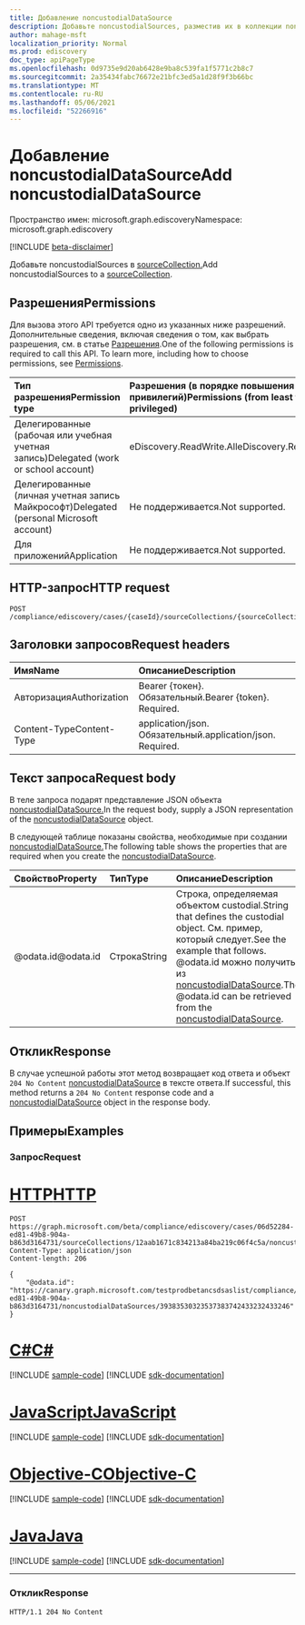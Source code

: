 ```yaml
---
title: Добавление noncustodialDataSource
description: Добавьте noncustodialSources, разместив их в коллекции noncustodialSources.
author: mahage-msft
localization_priority: Normal
ms.prod: ediscovery
doc_type: apiPageType
ms.openlocfilehash: 0d9735e9d20ab6428e9ba8c539fa1f5771c2b8c7
ms.sourcegitcommit: 2a35434fabc76672e21bfc3ed5a1d28f9f3b66bc
ms.translationtype: MT
ms.contentlocale: ru-RU
ms.lasthandoff: 05/06/2021
ms.locfileid: "52266916"
---
```

# <a name="add-noncustodialdatasource"></a><span data-ttu-id="78e67-103">Добавление noncustodialDataSource</span><span class="sxs-lookup"><span data-stu-id="78e67-103">Add noncustodialDataSource</span></span>

<span data-ttu-id="78e67-104">Пространство имен: microsoft.graph.ediscovery</span><span class="sxs-lookup"><span data-stu-id="78e67-104">Namespace: microsoft.graph.ediscovery</span></span>

[!INCLUDE [beta-disclaimer](../../includes/beta-disclaimer.md)]

<span data-ttu-id="78e67-105">Добавьте noncustodialSources в [sourceCollection.](../api/ediscovery-sourcecollection-get.md)</span><span class="sxs-lookup"><span data-stu-id="78e67-105">Add noncustodialSources to a [sourceCollection](../api/ediscovery-sourcecollection-get.md).</span></span>

## <a name="permissions"></a><span data-ttu-id="78e67-106">Разрешения</span><span class="sxs-lookup"><span data-stu-id="78e67-106">Permissions</span></span>

<span data-ttu-id="78e67-p101">Для вызова этого API требуется одно из указанных ниже разрешений. Дополнительные сведения, включая сведения о том, как выбрать разрешения, см. в статье [Разрешения](/graph/permissions-reference).</span><span class="sxs-lookup"><span data-stu-id="78e67-p101">One of the following permissions is required to call this API. To learn more, including how to choose permissions, see [Permissions](/graph/permissions-reference).</span></span>

|<span data-ttu-id="78e67-109">Тип разрешения</span><span class="sxs-lookup"><span data-stu-id="78e67-109">Permission type</span></span>|<span data-ttu-id="78e67-110">Разрешения (в порядке повышения привилегий)</span><span class="sxs-lookup"><span data-stu-id="78e67-110">Permissions (from least to most privileged)</span></span>|
|:---|:---|
|<span data-ttu-id="78e67-111">Делегированные (рабочая или учебная учетная запись)</span><span class="sxs-lookup"><span data-stu-id="78e67-111">Delegated (work or school account)</span></span>|<span data-ttu-id="78e67-112">eDiscovery.ReadWrite.All</span><span class="sxs-lookup"><span data-stu-id="78e67-112">eDiscovery.ReadWrite.All</span></span>|
|<span data-ttu-id="78e67-113">Делегированные (личная учетная запись Майкрософт)</span><span class="sxs-lookup"><span data-stu-id="78e67-113">Delegated (personal Microsoft account)</span></span>|<span data-ttu-id="78e67-114">Не поддерживается.</span><span class="sxs-lookup"><span data-stu-id="78e67-114">Not supported.</span></span>|
|<span data-ttu-id="78e67-115">Для приложений</span><span class="sxs-lookup"><span data-stu-id="78e67-115">Application</span></span>|<span data-ttu-id="78e67-116">Не поддерживается.</span><span class="sxs-lookup"><span data-stu-id="78e67-116">Not supported.</span></span>|

## <a name="http-request"></a><span data-ttu-id="78e67-117">HTTP-запрос</span><span class="sxs-lookup"><span data-stu-id="78e67-117">HTTP request</span></span>

<!-- {
  "blockType": "ignored"
}
-->

``` http
POST /compliance/ediscovery/cases/{caseId}/sourceCollections/{sourceCollectionId}/noncustodialSources/$ref
```

## <a name="request-headers"></a><span data-ttu-id="78e67-118">Заголовки запросов</span><span class="sxs-lookup"><span data-stu-id="78e67-118">Request headers</span></span>

|<span data-ttu-id="78e67-119">Имя</span><span class="sxs-lookup"><span data-stu-id="78e67-119">Name</span></span>|<span data-ttu-id="78e67-120">Описание</span><span class="sxs-lookup"><span data-stu-id="78e67-120">Description</span></span>|
|:---|:---|
|<span data-ttu-id="78e67-121">Авторизация</span><span class="sxs-lookup"><span data-stu-id="78e67-121">Authorization</span></span>|<span data-ttu-id="78e67-p102">Bearer {токен}. Обязательный.</span><span class="sxs-lookup"><span data-stu-id="78e67-p102">Bearer {token}. Required.</span></span>|
|<span data-ttu-id="78e67-124">Content-Type</span><span class="sxs-lookup"><span data-stu-id="78e67-124">Content-Type</span></span>|<span data-ttu-id="78e67-p103">application/json. Обязательный.</span><span class="sxs-lookup"><span data-stu-id="78e67-p103">application/json. Required.</span></span>|

## <a name="request-body"></a><span data-ttu-id="78e67-127">Текст запроса</span><span class="sxs-lookup"><span data-stu-id="78e67-127">Request body</span></span>

<span data-ttu-id="78e67-128">В теле запроса подарят представление JSON объекта [noncustodialDataSource.](../resources/ediscovery-noncustodialdatasource.md)</span><span class="sxs-lookup"><span data-stu-id="78e67-128">In the request body, supply a JSON representation of the [noncustodialDataSource](../resources/ediscovery-noncustodialdatasource.md) object.</span></span>

<span data-ttu-id="78e67-129">В следующей таблице показаны свойства, необходимые при создании [noncustodialDataSource.](../resources/ediscovery-noncustodialdatasource.md)</span><span class="sxs-lookup"><span data-stu-id="78e67-129">The following table shows the properties that are required when you create the [noncustodialDataSource](../resources/ediscovery-noncustodialdatasource.md).</span></span>

|<span data-ttu-id="78e67-130">Свойство</span><span class="sxs-lookup"><span data-stu-id="78e67-130">Property</span></span>|<span data-ttu-id="78e67-131">Тип</span><span class="sxs-lookup"><span data-stu-id="78e67-131">Type</span></span>|<span data-ttu-id="78e67-132">Описание</span><span class="sxs-lookup"><span data-stu-id="78e67-132">Description</span></span>|
|:---|:---|:---|
|<span data-ttu-id="78e67-133">@odata.id</span><span class="sxs-lookup"><span data-stu-id="78e67-133">@odata.id</span></span>|<span data-ttu-id="78e67-134">Строка</span><span class="sxs-lookup"><span data-stu-id="78e67-134">String</span></span>|<span data-ttu-id="78e67-135">Строка, определяемая объектом custodial.</span><span class="sxs-lookup"><span data-stu-id="78e67-135">String that defines the custodial object.</span></span> <span data-ttu-id="78e67-136">См. пример, который следует.</span><span class="sxs-lookup"><span data-stu-id="78e67-136">See the example that follows.</span></span>  <span data-ttu-id="78e67-137">@odata.id можно получить из [noncustodialDataSource](../resources/ediscovery-noncustodialdatasource.md).</span><span class="sxs-lookup"><span data-stu-id="78e67-137">The @odata.id can be retrieved from the [noncustodialDataSource](../resources/ediscovery-noncustodialdatasource.md).</span></span>|

## <a name="response"></a><span data-ttu-id="78e67-138">Отклик</span><span class="sxs-lookup"><span data-stu-id="78e67-138">Response</span></span>

<span data-ttu-id="78e67-139">В случае успешной работы этот метод возвращает код ответа и объект `204 No Content` [noncustodialDataSource](../resources/ediscovery-noncustodialdatasource.md) в тексте ответа.</span><span class="sxs-lookup"><span data-stu-id="78e67-139">If successful, this method returns a `204 No Content` response code and a [noncustodialDataSource](../resources/ediscovery-noncustodialdatasource.md) object in the response body.</span></span>

## <a name="examples"></a><span data-ttu-id="78e67-140">Примеры</span><span class="sxs-lookup"><span data-stu-id="78e67-140">Examples</span></span>

### <a name="request"></a><span data-ttu-id="78e67-141">Запрос</span><span class="sxs-lookup"><span data-stu-id="78e67-141">Request</span></span>


# <a name="http"></a>[<span data-ttu-id="78e67-142">HTTP</span><span class="sxs-lookup"><span data-stu-id="78e67-142">HTTP</span></span>](#tab/http)
<!-- {
  "blockType": "request",
  "name": "create_noncustodialdatasource_from_"
}
-->

``` http
POST https://graph.microsoft.com/beta/compliance/ediscovery/cases/06d52284-ed81-49b8-904a-b863d3164731/sourceCollections/12aab1671c834213a84ba219c06f4c5a/noncustodialSources/$ref
Content-Type: application/json
Content-length: 206

{
    "@odata.id": "https://canary.graph.microsoft.com/testprodbetancsdsaslist/compliance/ediscovery/cases/06d52284-ed81-49b8-904a-b863d3164731/noncustodialDataSources/39383530323537383742433232433246"
}
```
# <a name="c"></a>[<span data-ttu-id="78e67-143">C#</span><span class="sxs-lookup"><span data-stu-id="78e67-143">C#</span></span>](#tab/csharp)
[!INCLUDE [sample-code](../includes/snippets/csharp/create-noncustodialdatasource-from--csharp-snippets.md)]
[!INCLUDE [sdk-documentation](../includes/snippets/snippets-sdk-documentation-link.md)]

# <a name="javascript"></a>[<span data-ttu-id="78e67-144">JavaScript</span><span class="sxs-lookup"><span data-stu-id="78e67-144">JavaScript</span></span>](#tab/javascript)
[!INCLUDE [sample-code](../includes/snippets/javascript/create-noncustodialdatasource-from--javascript-snippets.md)]
[!INCLUDE [sdk-documentation](../includes/snippets/snippets-sdk-documentation-link.md)]

# <a name="objective-c"></a>[<span data-ttu-id="78e67-145">Objective-C</span><span class="sxs-lookup"><span data-stu-id="78e67-145">Objective-C</span></span>](#tab/objc)
[!INCLUDE [sample-code](../includes/snippets/objc/create-noncustodialdatasource-from--objc-snippets.md)]
[!INCLUDE [sdk-documentation](../includes/snippets/snippets-sdk-documentation-link.md)]

# <a name="java"></a>[<span data-ttu-id="78e67-146">Java</span><span class="sxs-lookup"><span data-stu-id="78e67-146">Java</span></span>](#tab/java)
[!INCLUDE [sample-code](../includes/snippets/java/create-noncustodialdatasource-from--java-snippets.md)]
[!INCLUDE [sdk-documentation](../includes/snippets/snippets-sdk-documentation-link.md)]

---


### <a name="response"></a><span data-ttu-id="78e67-147">Отклик</span><span class="sxs-lookup"><span data-stu-id="78e67-147">Response</span></span>

<!-- {
  "blockType": "response",
  "truncated": true,
  "@odata.type": "microsoft.graph.ediscovery.noncustodialDataSource"
}
-->

``` http
HTTP/1.1 204 No Content
```
